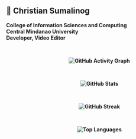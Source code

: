 ## 🐼 Christian Sumalinog

<p align="left">
  <strong>College of Information Sciences and Computing</strong>
  <br>
  <strong>Central Mindanao University<strong>
  <br>
  <strong>Developer, Video Editor</strong>
</p>

<br>

<p align="center">
  <img src="https://github-readme-activity-graph.vercel.app/graph?username=suchannnnn&theme=radical" alt="GitHub Activity Graph" />
</p>

<br>
<p align="center">
  <img src="https://github-readme-stats.vercel.app/api?username=suchannnnn&show_icons=true&theme=radical" alt="GitHub Stats" />
</p>

<br>
<p align="center">
  <img src="https://streak-stats.demolab.com/?user=suchannnnn&theme=radical" alt="GitHub Streak" />
</p>

<br>
<p align="center">
  <img src="https://github-readme-stats.vercel.app/api/top-langs/?username=suchannnnn&layout=compact&theme=radical" alt="Top Languages" />
</p>

